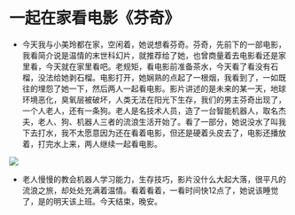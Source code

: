 
# 一起在家看电影《芬奇》

- 今天我与小美玲都在家，空闲着，她说想看芬奇。芬奇，先前下的一部电影，我看简介说是温情的末世科幻片，就推荐给了她，也曾商量着去电影看还是家里看，今天就在家里看吧。老规矩，看电影前准备茶水，今天看了看没有石榴，没法给她剥石榴。电影打开，她娴熟的点起了一根烟，我看到了，一如既往的埋怨了她一下，然后两人一起看电影。影片讲述的是未来的某一天，地球环境恶化，臭氧层被破坏，人类无法在阳光下生存，我们的男主芬奇出现了，一个人老人，还有一条狗。老人是名技术人员，造了一台智能机器人，取名杰夫，老人、狗、机器人三者的流浪生活开始了。看了一部分，她说没水了叫我下去打水，我不太愿意因为还在看着电影，但还是硬着头皮去了，电影还播放着，打完水上来，两人继续一起看电影。

<img src='/2021/7975421-f5c844f67e601df3.png' >

- 老人慢慢的教会机器人学习能力，生存技巧，影片没什么大起大落，很平凡的流浪之旅，却处处充满着温情。看着看着，一看时间快12点了，她说该睡觉了，是的明天该上班。今天结束，晚安。

